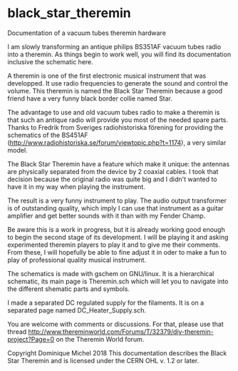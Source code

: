 # black_star_theremin
Documentation of a vacuum tubes theremin hardware

I am slowly transforming an antique philips BS351AF vacuum tubes radio into a theremin. As things begin to work well, you will find its documentation inclusive the schematic here.

A theremin is one of the first electronic musical instrument that was developped. It use radio frequencies to generate the sound and control the volume. This theremin is named the Black Star Theremin because a good friend have a very funny black border collie named Star.

The advantage to use and old vacuum tubes radio to make a theremin is that such an antique radio will provide you most of the needed spare parts. Thanks to Fredrik from Sveriges radiohistoriska förening for providing the schematics of the BS451AF (http://www.radiohistoriska.se/forum/viewtopic.php?t=1174), a very similar model.

The Black Star Theremin have a feature which make it unique: the antennas are physically separated from the device by 2 coaxial cables. I took that decision because the original radio was quite big and I didn't wanted to have it in my way when playing the instrument.

The result is a very funny instrument to play. The audio output transformer is of outstanding quality, which imply I can use that instrument as a guitar amplifier and get better sounds with it than with my Fender Champ.

Be aware this is a work in progress, but it is already working good enough to begin the second stage of its development. I will be playing it and asking experimented theremin players to play it and to give me their comments. From these, I will hopefully be able to fine adjust it in oder to make a fun to play of professional quality musical instrument.

The schematics is made with gschem on GNU/linux. It is a hierarchical schematic, its main page is Theremin.sch which will let you to navigate into the different shematic parts and symbols.

I made a separated DC regulated supply for the filaments. It is on a separated page named DC_Heater_Supply.sch.

You are welcome with comments or discussions. For that, please use that thread http://www.thereminworld.com/Forums/T/32379/diy-theremin-project?Page=0 on the Theremin World forum.

Copyright Dominique Michel 2018
This documentation describes the Black Star Theremin and is licensed under the CERN OHL v. 1.2 or later.
